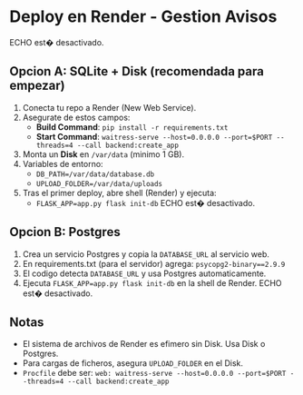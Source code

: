 # Deploy en Render - Gestion Avisos
ECHO est� desactivado.
## Opcion A: SQLite + Disk (recomendada para empezar)
1. Conecta tu repo a Render (New Web Service).
2. Asegurate de estos campos:
   - **Build Command**: `pip install -r requirements.txt`
   - **Start Command**: `waitress-serve --host=0.0.0.0 --port=$PORT --threads=4 --call backend:create_app`
3. Monta un **Disk** en `/var/data` (minimo 1 GB).
4. Variables de entorno:
   - `DB_PATH=/var/data/database.db`
   - `UPLOAD_FOLDER=/var/data/uploads`
5. Tras el primer deploy, abre shell (Render) y ejecuta:
   - `FLASK_APP=app.py flask init-db`
ECHO est� desactivado.
## Opcion B: Postgres
1. Crea un servicio Postgres y copia la `DATABASE_URL` al servicio web.
2. En requirements.txt (para el servidor) agrega: `psycopg2-binary==2.9.9`
3. El codigo detecta `DATABASE_URL` y usa Postgres automaticamente.
4. Ejecuta `FLASK_APP=app.py flask init-db` en la shell de Render.
ECHO est� desactivado.
## Notas
- El sistema de archivos de Render es efimero sin Disk. Usa Disk o Postgres.
- Para cargas de ficheros, asegura `UPLOAD_FOLDER` en el Disk.
- `Procfile` debe ser: `web: waitress-serve --host=0.0.0.0 --port=$PORT --threads=4 --call backend:create_app`
